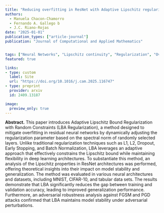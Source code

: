 ```yaml
---
title: "Reducing overfitting in ResNet with Adaptive Lipschitz regularization"
authors:
  - Manuela Chacon-Chamorro
  - Fernando A. Gallego b 
  - J.C. Riano-Rojas
date: "2025-01-01"
publication_types: ["article-journal"]
publication: "Journal of Computational and Applied Mathematics"


tags: ["Neural Networks", "Lipschitz continuity", "Regularization", "Overfitting"]
featured: true

links:
- type: custom
  label: Site
  url: "https://doi.org/10.1016/j.cam.2025.116747"
- type: preprint
  provider: arxiv
  id: 2409.13187

image:
  preview_only: true
---
```


**Abstract.** This paper introduces Adaptive Lipschitz Bound Regularization with Random Constraints (LBA Regularization), a method designed to mitigate overfitting in residual neural networks by dynamically adjusting the regularization parameter based on the spectral norm of randomly selected layers. Unlike traditional regularization techniques such as L1, L2, Dropout, Early Stopping, and Batch Normalization, LBA leverages an adaptive approach that effectively constrains the Lipschitz bound while maintaining flexibility in deep learning architectures. To substantiate this method, an analysis of the Lipschitz properties in ResNet architectures was performed, offering theoretical insights into their impact on model stability and generalization. The method was evaluated in various neural architectures and datasets, including MNIST, CIFAR-10, and tabular data sets. The results demonstrate that LBA significantly reduces the gap between training and validation accuracy, leading to improved generalization performance. Furthermore, an adversarial robustness analysis against FGSM and PGD attacks confirmed that LBA maintains model stability under adversarial perturbations.